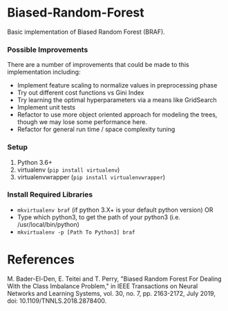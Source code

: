 # Biased-Random-Forest
Basic implementation of Biased Random Forest (BRAF).

### Possible Improvements

There are a number of improvements that could be made to this implementation including:
- Implement feature scaling to normalize values in preprocessing phase
- Try out different cost functions vs Gini Index
- Try learning the optimal hyperparameters via a means like GridSearch
- Implement unit tests
- Refactor to use more object oriented approach for modeling the trees, though we may lose some performance here.
- Refactor for general run time / space complexity tuning
 
### Setup

1. Python 3.6+
2. virtualenv (`pip install virtualenv`)
3. virtualenvwrapper (`pip install virtualenvwrapper`)

### Install Required Libraries

- `mkvirtualenv braf` (if python 3.X+ is your default python version) OR
- Type which python3, to get the path of your python3 (i.e. /usr/local/bin/python)
- `mkvirtualenv -p [Path To Python3] braf`


# References
M. Bader-El-Den, E. Teitei and T. Perry, "Biased Random Forest For Dealing With the Class Imbalance Problem," in IEEE Transactions on Neural Networks and Learning Systems, vol. 30, no. 7, pp. 2163-2172, July 2019, doi: 10.1109/TNNLS.2018.2878400.
